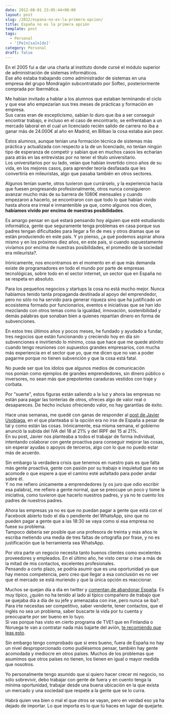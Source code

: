 ```yaml
---
date: 2012-08-01 23:05:44+00:00
layout: post
slug: /2012/espana-no-es-la-primera-opcion/
title: España no es la primera opción
template: post
tags:
  - Personal
  - '[Pe]n[sa]n[do]'
category: Personal
draft: false
---
```


En el 2005 fui a dar una charla al instituto donde cursé el módulo superior de administración de sistemas informáticos.  
Ese año estaba trabajando como administrador de sistemas en una empresa del grupo Mondragón subcontratado por Softec, posteriormente comprada por Ibermática.

Me habían invitado a hablar a los alumnos que estaban terminando el ciclo y que ese año empezarían sus tres meses de prácticas y formación en empresa.  
Sus caras eran de escepticismo, sabían lo duro que iba a ser conseguir encontrar trabajo, e incluso en el caso de encontrarlo, se enfrentaban a un mercado laboral en el cual un licenciado recién salido de carrera no iba a ganar más de 24.000€ al año en Madrid, en Bilbao la cosa estaba aún peor.

Estos alumnos, aunque tenían una formación técnica de sistemas más práctica y actualizada con respecto a la de un licenciado, no tenían ningún tipo de esperanza de competir y sabían que en muchos casos les echarían para atrás en las entrevistas por no tener el título universitario.  
Los universitarios por su lado, veían que habían invertido cinco años de su vida, en los mejores casos, para aprender teoría desfasada que les convertiría en mileuristas, algo que pasaba también en otros sectores.

Algunos tenían suerte, otros tuvieron que currárselo, y la experiencia hacía que fuesen progresando profesionalmente, otros nunca consiguieron avanzar mucho más de su barrera de 1080€ mensuales y cuando empezaron a hacerlo, se encontraron con que todo lo que habían vivido hasta ahora era irreal e inmantenible ya que, como algunos nos dicen, **habíamos vivido por encima de nuestras posibilidades**.

Es amargo pensar en qué estará pensando hoy alguien que esté estudiando informática, gente que seguramente tenga problemas en casa porque sus padres tengan dificultades para llegar a fin de mes y otros dramas que se están produciendo en este país. Y yo pienso, ¿a qué podemos aspirar ahora mismo y en los próximos diez años, en este país, si cuando supuestamente vivíamos por encima de nuestras posibilidades, el promedio de la sociedad era mileurista?.

Irónicamente, nos encontramos en el momento en el que más demanda existe de programadores en todo el mundo por parte de empresas tecnológicas, sobre todo en el sector internet, un sector que en España no se respeta en absoluto.

Para los pequeños negocios y startups la cosa no está mucho mejor. Nunca habíamos tenido tanta propaganda destinada al apoyo del emprendedor, pero no sólo no ha servido para generar riqueza sino que ha justificado un ecosistema formado por funcionarios, eventos e iniciativas que se han ido mezclando con otros temas como la igualdad, innovación, sostenibilidad y demás palabras que sonaban bien a quienes repartían dinero en forma de subvenciones.

En estos tres últimos años y pocos meses, he fundado y ayudado a fundar, tres negocios que están funcionando y creciendo hoy en día sin subvenciones e invirtiendo lo mínimo, cosa que hace que me quede atónito cuando tengo reuniones con supuestos grandes empresarios, con mucha más experiencia en el sector que yo, que me dicen que no van a poder pagarme porque no tienen subvención y que la cosa está fatal.

No puede ser que los ídolos que algunos medios de comunicación nos ponían como ejemplos de grandes emprendedores, sin dinero público o inversores, no sean más que prepotentes caraduras vestidos con traje y corbata.

Por "suerte", estos figuras están saliendo a la luz y ahora las empresas no están para pagar las tonterías de otros, ofreces algo de valor real o desapareces. De hecho incluso ofreciendo valor, no hay garantías de éxito.

Hace unas semanas, me quedé con ganas de responder al [post de Javier Usobiaga](http://blog.javierusobiaga.com/y-si-no-me-voy-de-espana), en el que planteaba si la opción era no irse de España a pesar de tal y como están las cosas. Irónicamente, esa misma semana, el gobierno anunció la subida del IVA del 18 al 21% y del IRPF del 15 al 21%.  
En su post, Javier nos planteaba a todos el trabajar de forma individual, intentando colaborar con gente proactiva para conseguir mejorar las cosas, sin esperar ayudas o apoyos de terceros, algo con lo que no puedo estar más de acuerdo.

Sin embargo la verdadera crisis que tenemos en nuestro país es que falta más gente proactiva, gente con pasión por su trabajo e inquietud que no se acomode o que espere a que el camino esté asfaltado para poder andar sobre él.  
Y no me refiero únicamente a emprendedores (y os juro que odio escribir esa palabra), me refiero a gente normal, que se preocupe un poco y tome la iniciativa, como tuvieron que hacerlo nuestros padres, y ya no te cuento los padres de nuestros padres.

Ahora las empresas ya no es que no puedan pagar a gente que está con el Facebook abierto todo el día o pendiente del WhatsApp, sino que no pueden pagar a gente que a las 18:30 se vaya como si esa empresa no fuese su problema.  
Tampoco debería ser posible que una profesora de treinta y más años te escriba metiendo una media de tres faltas de ortografía por frase, y no es justificación que la herramienta sea WhatsApp.

Por otra parte un negocio necesita tanto buenos clientes como excelentes proveedores y empleados. En el último año, he visto cerrar o irse a más de la mitad de mis contactos, excelentes profesionales.  
Pensando a corto plazo, se podría asumir que es una oportunidad ya que hay menos competencia, pero creo que llegar a esa conclusión es no ver que el mercado se está muriendo y que la única opción es reaccionar.

Muchos se quejan día a día en twitter y [comentan de abandonar España](https://twitter.com/#!/search/realtime/%22irse%20de%20espa%C3%B1a%22). Es muy típico, ¿quién no ha tenido al lado al típico compañero de trabajo que se quejaba día a día de su jefe y amenazaba con irse, pero nunca se iba?.  
Para irte necesitas ser competitivo, saber venderte, tener contactos, que el inglés no sea un problema, saber buscarte la vida por tu cuenta y preocuparte por ser bueno en lo tuyo.  
Si vas porque has visto en cierto programa de TVE1 que en Finlandia o Noruega te van a contratar nada más bajarte del avión, [te recomiendo que leas esto](http://sociedad.elpais.com/sociedad/2012/02/11/actualidad/1328962500_273909.html).

Sin embargo tengo comprobado que si eres bueno, fuera de España no hay un nivel desproporcionado como pudiésemos pensar, también hay gente acomodada y mediocre en otros países. Muchos de los problemas que asumimos que otros países no tienen, los tienen en igual o mayor medida que nosotros.

Yo personalmente tengo asumido que si quiero hacer crecer mi negocio, no sólo sobrevivir, debo trabajar con gente de fuera y en cuento tenga la mínima oportunidad, trabajar desde una buena ubicación en la que exista un mercado y una sociedad que respete a la gente que se lo curra.

Habrá quien vea bien o mal el que otros se vayan, pero en verdad eso ya ha dejado de importar. Lo que importa es lo que tú haces en lugar de quejarte.

